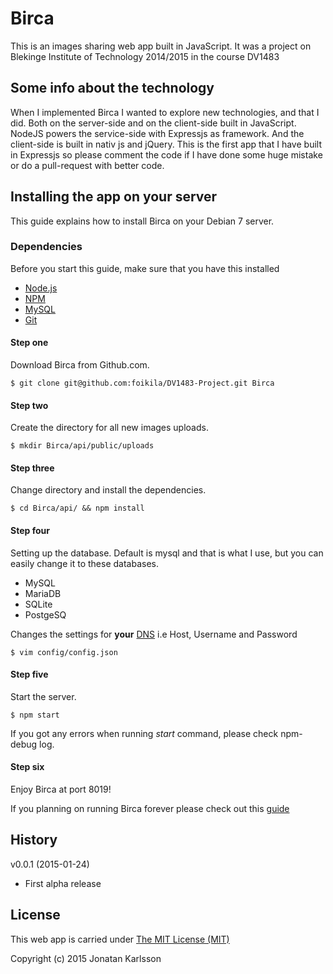 
# Birca 

This is an images sharing web app built in JavaScript. It was a project on 
Blekinge Institute of Technology 2014/2015 in the course DV1483


## Some info about the technology 

When I implemented Birca I wanted to explore new technologies, and that I did.
Both on the server-side and on the client-side built in JavaScript. NodeJS powers 
the service-side with Expressjs as framework. And the client-side is built in
nativ js and  jQuery. This is the first app that I have built in Expressjs so 
please comment the code if I have done some huge mistake or do a pull-request 
with better code. 

## Installing the app on your server

This guide explains how to install Birca on your Debian 7 server.

### Dependencies
Before you start this guide, make sure that you have this installed
* [Node.js](http://nodejs.org/)
* [NPM](http://nodejs.org/)
* [MySQL](http://www.mysql.com/)
* [Git](http://git-scm.com/)

#### Step one

Download Birca from Github.com.

```
$ git clone git@github.com:foikila/DV1483-Project.git Birca
```

#### Step two

Create the directory for all new images uploads.

```
$ mkdir Birca/api/public/uploads
```

#### Step three

Change directory and install the dependencies. 

```
$ cd Birca/api/ && npm install
```

#### Step four
Setting up the database. Default is mysql and that is what I use, but you can easily 
change it to these databases.
* MySQL
* MariaDB
* SQLite
* PostgeSQ

Changes the settings for **your** [DNS](http://en.wikipedia.org/wiki/Data_source_name)
i.e Host, Username and Password

```
$ vim config/config.json
```

#### Step five
Start the server. 

```
$ npm start
```

If you got any errors when running *start* command, please check npm-debug log.

#### Step six
Enjoy Birca at port 8019!

If you planning on running Birca forever please check out this
[guide](https://www.digitalocean.com/community/tutorials/how-to-host-multiple-node-js-applications-on-a-single-vps-with-nginx-forever-and-crontab)


## History

v0.0.1 (2015-01-24)
* First alpha release

## License 

This web app is carried under [The MIT License (MIT)](LICENSE)

Copyright (c) 2015 Jonatan Karlsson
